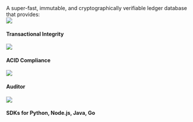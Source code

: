 <page-section id="immudb-features-section" style="padding-bottom: 180px !important;">
<i-container>
<i-row class="_display-flex _justify-content-center">
	<i-column xs="12" sm="12" md="10" lg="10" xl="10">
		<i-row>
			<i-column>
					<page-section-header :bottom="2" title="Features">
							A super-fast, immutable, and cryptographically verifiable ledger database that provides:
					</page-section-header>
			</i-column>
		</i-row>
		<i-row>
			<i-column>
				<div class="immudb-feature cn-bg-brand cn-text-white _display-flex _flex-direction-column">
					<img class="cn-icon" src="/icons/integrity.svg">
					<h4 class="cn-text-white _font-weight-bold _text-center _margin-0 _margin-top-1">
						Transactional Integrity
					</h4>
				</div>
			</i-column>
			<i-column>
				<div class="immudb-feature cn-bg-primary cn-text-white _display-flex _flex-direction-column">
					<img class="cn-icon" src="/icons/acid_compliance.svg">
					<h4 class="cn-text-white _font-weight-bold _text-center _margin-0 _margin-top-1">
						ACID Compliance
					</h4>
				</div>
			</i-column>
		</i-row>
		<i-row>
			<i-column xs="6" sm="6" md="4" lg="4" xl="4">
				<div class="immudb-feature cn-bg-secondary cn-text-white _display-flex _flex-direction-column">
					<img class="cn-icon" src="/icons/auditor.svg">
					<h4 class="cn-text-white _font-weight-bold _text-center _margin-0 _margin-top-1">
						Auditor
					</h4>
				</div>
			</i-column>
			<i-column xs="6" sm="6" md="8" lg="8" xl="8">
				<div class="immudb-feature cn-bg-cyan cn-text-white _display-flex _flex-direction-column">
					<img class="cn-icon" src="/icons/sdk.svg">
					<h4 class="cn-text-white _font-weight-bold _text-center _margin-0 _margin-top-1">
						SDKs for Python, Node.js, Java, Go
					</h4>
				</div>
			</i-column>
		</i-row>
	</i-column>
</i-row>
</i-container>
</page-section>
